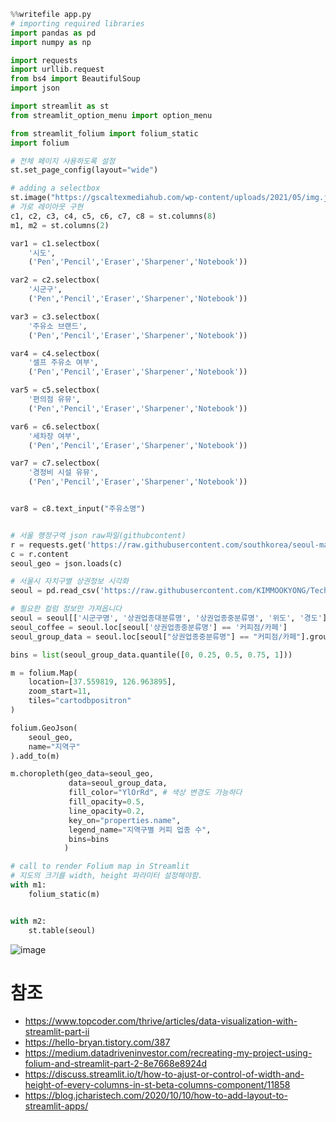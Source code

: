 ```python
%%writefile app.py
# importing required libraries
import pandas as pd
import numpy as np

import requests
import urllib.request
from bs4 import BeautifulSoup
import json

import streamlit as st
from streamlit_option_menu import option_menu

from streamlit_folium import folium_static
import folium

# 전체 페이지 사용하도록 설정
st.set_page_config(layout="wide")

# adding a selectbox
st.image("https://gscaltexmediahub.com/wp-content/uploads/2021/05/img.jpeg", width=200)
# 가로 레이아웃 구현
c1, c2, c3, c4, c5, c6, c7, c8 = st.columns(8)
m1, m2 = st.columns(2)

var1 = c1.selectbox(
    '시도',
    ('Pen','Pencil','Eraser','Sharpener','Notebook'))

var2 = c2.selectbox(
    '시군구',
    ('Pen','Pencil','Eraser','Sharpener','Notebook'))

var3 = c3.selectbox(
    '주유소 브랜드',
    ('Pen','Pencil','Eraser','Sharpener','Notebook'))

var4 = c4.selectbox(
    '셀프 주유소 여부',
    ('Pen','Pencil','Eraser','Sharpener','Notebook'))

var5 = c5.selectbox(
    '편의점 유뮤',
    ('Pen','Pencil','Eraser','Sharpener','Notebook'))

var6 = c6.selectbox(
    '세차장 여부',
    ('Pen','Pencil','Eraser','Sharpener','Notebook'))

var7 = c7.selectbox(
    '경정비 시설 유뮤',
    ('Pen','Pencil','Eraser','Sharpener','Notebook'))


var8 = c8.text_input("주유소명")


# 서울 행정구역 json raw파일(githubcontent)
r = requests.get('https://raw.githubusercontent.com/southkorea/seoul-maps/master/kostat/2013/json/seoul_municipalities_geo_simple.json')
c = r.content
seoul_geo = json.loads(c)

# 서울시 자치구별 상권정보 시각화
seoul = pd.read_csv('https://raw.githubusercontent.com/KIMMOOKYONG/Technical-Note/main/%EC%A7%80%EB%8F%84%EC%8B%9C%EA%B0%81%ED%99%94/%EC%86%8C%EC%83%81%EA%B3%B5%EC%9D%B8%EC%8B%9C%EC%9E%A5%EC%A7%84%ED%9D%A5%EA%B3%B5%EB%8B%A8_%EC%83%81%EA%B0%80(%EC%83%81%EA%B6%8C)%EC%A0%95%EB%B3%B4_%EC%84%9C%EC%9A%B8_202203_01.tsv', sep="\t")

# 필요한 컬럼 정보만 가져옵니다
seoul = seoul[['시군구명', '상권업종대분류명', '상권업종중분류명', '위도', '경도']]
seoul_coffee = seoul.loc[seoul['상권업종중분류명'] == '커피점/카페']
seoul_group_data = seoul.loc[seoul["상권업종중분류명"] == "커피점/카페"].groupby("시군구명")["상권업종중분류명"].count()

bins = list(seoul_group_data.quantile([0, 0.25, 0.5, 0.75, 1]))

m = folium.Map(
    location=[37.559819, 126.963895],
    zoom_start=11, 
    tiles="cartodbpositron"
)

folium.GeoJson(
    seoul_geo,
    name="지역구"
).add_to(m)

m.choropleth(geo_data=seoul_geo,
             data=seoul_group_data, 
             fill_color="YlOrRd", # 색상 변경도 가능하다
             fill_opacity=0.5,
             line_opacity=0.2,
             key_on="properties.name",
             legend_name="지역구별 커피 업종 수", 
             bins=bins
            )

# call to render Folium map in Streamlit
# 지도의 크기를 width, height 파라미터 설정해야함.
with m1:
    folium_static(m)


with m2:
    st.table(seoul)


```

![image](https://user-images.githubusercontent.com/102650331/169640485-282fb8b6-a66e-4101-a20e-76d43b726f01.png)



# 참조
- https://www.topcoder.com/thrive/articles/data-visualization-with-streamlit-part-ii
- https://hello-bryan.tistory.com/387
- https://medium.datadriveninvestor.com/recreating-my-project-using-folium-and-streamlit-part-2-8e7668e8924d
- https://discuss.streamlit.io/t/how-to-ajust-or-control-of-width-and-height-of-every-columns-in-st-beta-columns-component/11858
- https://blog.jcharistech.com/2020/10/10/how-to-add-layout-to-streamlit-apps/

